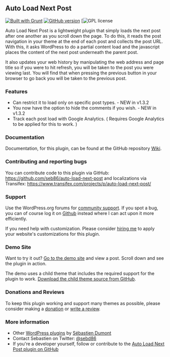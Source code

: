 ## Auto Load Next Post

[![Built with Grunt](https://cdn.gruntjs.com/builtwith.png?style=flat)](http://gruntjs.com/) [![GitHub version](https://badge.fury.io/gh/seb86%2FAuto-Load-Next-Post.svg?style=flat)](http://badge.fury.io/gh/seb86%2FWordPress-Plugin-Boilerplate) [![GPL license](https://img.shields.io/badge/license-GPLv3-blue.svg?style=flat)

Auto Load Next Post is a lightweight plugin that simply loads the next post after one another as you scroll down the page. To do this, it reads the post navigation in your theme at the end of each post and collects the post URL. With this, it asks WordPress to do a partial content load and the javascript places the content of the next post underneath the parent post.

It also updates your web history by manipulating the web address and page title so if you were to hit refresh, you will be taken to the post you were viewing last. You will find that when pressing the previous button in your browser to go back you will be taken to the previous post.

### Features
* Can restrict it to load only on specific post types. - NEW in v1.3.2
* You now have the option to hide the comments if you wish. - NEW in v1.3.2
* Track each post load with Google Analytics. ( Requires Google Analytics to be applied for this to work. )

### Documentation
Documentation, for this plugin, can be found at the GitHub repository [Wiki](https://github.com/seb86/Auto-Load-Next-Post/wiki).

### Contributing and reporting bugs
You can contribute code to this plugin via GitHub: https://github.com/seb86/auto-load-next-post and localizations via Transifex: https://www.transifex.com/projects/p/auto-load-next-post/

### Support
Use the WordPress.org forums for [community support](https://wordpress.org/support/plugin/auto-load-next-post). If you spot a bug, you can of course log it on [Github](https://github.com/seb86/Auto-Load-Next-Post/issues) instead where I can act upon it more efficiently.

If you need help with customization. Please consider [hiring me](http://www.sebastiendumont.com/hire-me/) to apply your website's customizations for this plugin.

### Demo Site
Want to try it out? [Go to the demo site](http://demos.sebastiendumont.com/auto-load-next-post/) and view a post. Scroll down and see the plugin in action.

The demo uses a child theme that includes the required support for the plugin to work. [Download the child theme source from GitHub](https://github.com/seb86/Auto-Load-Next-Post-Twenty-Fifteen-Support).

### Donations and Reviews
To keep this plugin working and support many themes as possible, please consider making a [donation](http://www.sebastiendumont.com/donation/) or [write a review](https://wordpress.org/support/view/plugin-reviews/auto-load-next-post?rate=5#postform).

### More information
* Other [WordPress plugins](http://profiles.wordpress.org/sebd86/) by [Sébastien Dumont](http://www.sebastiendumont.com/)
* Contact Sebastien on Twitter: [@sebd86](http://twitter.com/sebd86)
* If you're a developer yourself, follow or contribute to the [Auto Load Next Post plugin on GitHub](https://github.com/seb86/Auto-Load-Next-Post)
